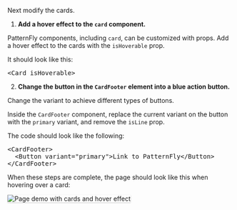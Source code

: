 Next modify the cards.

1) <strong>Add a hover effect to the `card` component.</strong>

PatternFly components, including `card`, can be customized with props. Add a hover effect to the cards with the `isHoverable` prop.

It should look like this:

<pre class="file" data-target="clipboard">
&lt;Card isHoverable&gt;
</pre>

2) <strong>Change the button in the `CardFooter` element into a blue action button.</strong>

Change the variant to achieve different types of buttons.

Inside the `CardFooter` component, replace the current variant on the button with the `primary` variant, and remove the `isLine` prop.

The code should look like the following:

<pre class="file" data-target="clipboard">
&lt;CardFooter&gt;
  &lt;Button variant="primary"&gt;Link to PatternFly&lt;/Button&gt;
&lt;/CardFooter&gt;
</pre>

When these steps are complete, the page should look like this when hovering over a card:

<img src="react-customize/assets/step3.png" alt="Page demo with cards and hover effect" style="box-shadow: rgba(3, 3, 3, 0.2) 0px 1.25px 2.5px 0px;" />
